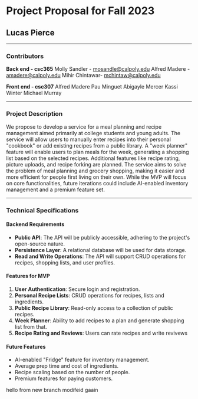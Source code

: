 

# Project Proposal for Fall 2023
## Lucas Pierce

---

### Contributors
**Back end - csc365**
Molly Sandler - mosandle@calpoly.edu
Alfred Madere - amadere@calpoly.edu
Mihir Chintawar- mchintaw@calpoly.edu

**Front end - csc307**
Alfred Madere
Pau Minguet
Abigayle Mercer
Kassi Winter
Michael Murray

---

### Project Description

We propose to develop a service for a meal planning and recipe management  aimed primarily at college students and young adults. The service will allow users to manually enter recipes into their personal "cookbook" or add existing recipes from a public library. A "week planner" feature will enable users to plan meals for the week, generating a shopping list based on the selected recipes. Additional features like recipe rating, picture uploads, and recipe forking are planned. The service aims to solve the problem of meal planning and grocery shopping, making it easier and more efficient for people first living on their own. While the MVP will focus on core functionalities, future iterations could include AI-enabled inventory management and a premium feature set.

---

### Technical Specifications

#### Backend Requirements
- **Public API**: The API will be publicly accessible, adhering to the project's open-source nature.
- **Persistence Layer**: A relational database will be used for data storage.
- **Read and Write Operations**: The API will support CRUD operations for recipes, shopping lists, and user profiles.

#### Features for MVP
1. **User Authentication**: Secure login and registration.
2. **Personal Recipe Lists**: CRUD operations for recipes, lists and ingredients.
3. **Public Recipe Library**: Read-only access to a collection of public recipes.
4. **Week Planner**: Ability to add recipes to a plan and generate shopping list from that.
5. **Recipe Rating and Reviews**: Users can rate recipes and write revivews
   
#### Future Features
- AI-enabled "Fridge" feature for inventory management.
- Average prep time and cost of ingredients.
- Recipe scaling based on the number of people.
- Premium features for paying customers.


hello from new branch
modifeid gaain 